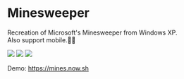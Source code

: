 Minesweeper
==

Recreation of Microsoft's Minesweeper from Windows XP.  
Also support mobile.📱🎉

![](https://i.imgur.com/EoSzjCx.png)
![](https://i.imgur.com/ryy5BiC.png)
![](https://i.imgur.com/IdEUMu8.png)

Demo: https://mines.now.sh
